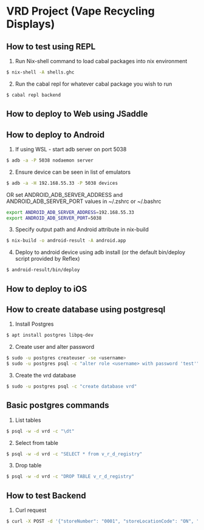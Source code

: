 # VRD Project (Vape Recycling Displays)

## How to test using REPL

1. Run Nix-shell command to load cabal packages into nix environment
```sh
$ nix-shell -A shells.ghc
```
2. Run the cabal repl for whatever cabal package you wish to run
```sh
$ cabal repl backend
```

## How to deploy to Web using JSaddle

## How to deploy to Android

1. If using WSL - start adb server on port 5038
```sh
$ adb -a -P 5038 nodaemon server
```
2. Ensure device can be seen in list of emulators
```sh
$ adb -a -H 192.168.55.33 -P 5038 devices
```
OR set ANDROID_ADB_SERVER_ADDRESS and ANDROID_ADB_SERVER_PORT values in ~/.zshrc or ~/.bashrc
```sh
export ANDROID_ADB_SERVER_ADDRESS=192.168.55.33
export ANDROID_ADB_SERVER_PORT=5038
```
3. Specify output path and Android attribute in nix-build
```sh
$ nix-build -o android-result -A android.app
```
4. Deploy to android device using adb install (or the default bin/deploy script provided by Reflex)
```sh
$ android-result/bin/deploy
```

## How to deploy to iOS


## How to create database using postgresql

1. Install Postgres
```sh
$ apt install postgres libpq-dev
```
2. Create user and alter password
```sh
$ sudo -u postgres createuser -se <username>
$ sudo -u postgres psql -c "alter role <username> with password 'test'"
```
3. Create the vrd database
```sh
$ sudo -u postgres psql -c "create database vrd"
```

## Basic postgres commands

1. List tables
```sh
$ psql -w -d vrd -c "\dt"
```
2. Select from table
```sh
$ psql -w -d vrd -c "SELECT * from v_r_d_registry"
```
3. Drop table
```sh
$ psql -w -d vrd -c "DROP TABLE v_r_d_registry"
```

## How to test Backend

1. Curl request
```sh
$ curl -X POST -d '{"storeNumber": "0001", "storeLocationCode": "ON", "storeName": "Waterloo Vapes"}' -H 'Accept: application/json' -H 'Content-Type: application/json' http://localhost:8081/shop/create
```
